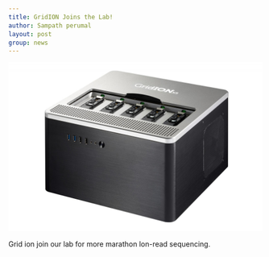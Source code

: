 ```yaml
---
title: GridION Joins the Lab!
author: Sampath perumal
layout: post
group: news
---
```

 <img src="/static/img/news/2019-03-01-GridION.jpg" alt="GridION Joins!">

Grid ion join our lab for more marathon lon-read sequencing.
